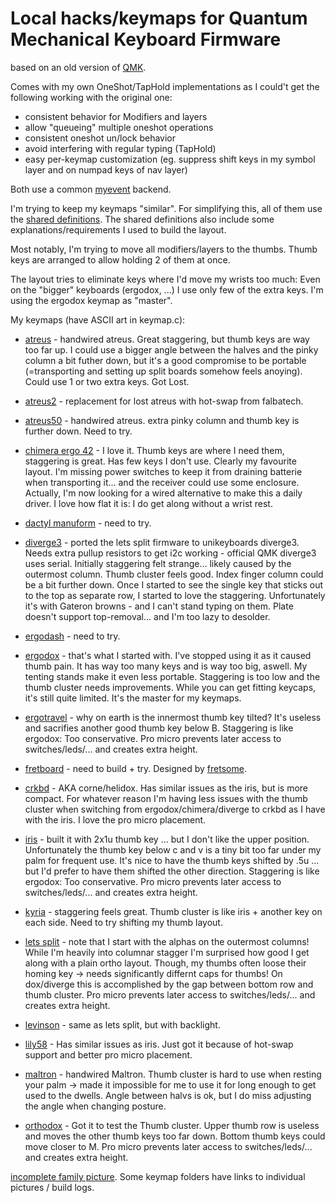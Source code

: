 # Local hacks/keymaps for Quantum Mechanical Keyboard Firmware

based on an old version of [QMK](https://github.com/qmk/qmk_firmware).

Comes with my own OneShot/TapHold implementations as I could't get the
following working with the original one:

* consistent behavior for Modifiers and layers
* allow "queueing" multiple oneshot operations
* consistent oneshot un/lock behavior
* avoid interfering with regular typing (TapHold)
* easy per-keymap customization (eg. suppress shift keys in my symbol
  layer and on numpad keys of nav layer)

Both use a common [myevent](/quantum/process_keycode/process_myevent.h) backend.

I'm trying to keep my keymaps "similar". For simplifying this, all of
them use the [shared definitions](/mykeys.h). The shared definitions
also include some explanations/requirements I used to build the layout.

Most notably, I'm trying to move all modifiers/layers to the thumbs.
Thumb keys are arranged to allow holding 2 of them at once.

The layout tries to eliminate keys where I'd move my wrists too much:
Even on the "bigger" keyboards (ergodox, ...) I use only few of the
extra keys. I'm using the ergodox keymap as "master".

My keymaps (have ASCII art in keymap.c):

* [atreus](/keyboards/myatreus/keymaps/default/) - handwired atreus. Great
  staggering, but thumb keys are way too far up. I could use a bigger angle
  between the halves and the pinky column a bit futher down, but it's a
  good compromise to be portable (=transporting and setting up split
  boards somehow feels anoying). Could use 1 or two extra keys.
  Got Lost.

* [atreus2](/keyboards/atreus/keymaps/rclasen/) - replacement for lost
  atreus with hot-swap from falbatech.

* [atreus50](/keyboards/myatreus50/keymaps/default/) - handwired atreus.
  extra pinky column and thumb key is further down. Need to try.

* [chimera ergo 42](/keyboards/chimera_ergo_42/keymaps/rclasen/) - I love
  it. Thumb keys are where I need them, staggering is great. Has few keys
  I don't use. Clearly my favourite layout. I'm missing power switches to
  keep it from draining batterie when transporting it...  and the receiver
  could use some enclosure. Actually, I'm now looking for a wired
  alternative to make this a daily driver. I love how flat it is: I do get
  along without a wrist rest.

* [dactyl manuform](/keyboards/mydactyform/keymaps/default/) - need to try.

* [diverge3](/keyboards/mydiverge/keymaps/default/) - ported the lets
  split firmware to unikeyboards diverge3. Needs extra pullup resistors to
  get i2c working - official QMK diverge3 uses serial. Initially
  staggering felt strange... likely caused by the outermost column. Thumb
  cluster feels good. Index finger column could be a bit further down.
  Once I started to see the single key that sticks out to the top as
  separate row, I started to love the staggering. Unfortunately it's with
  Gateron browns - and I can't stand typing on them. Plate doesn't support
  top-removal... and I'm too lazy to desolder.

* [ergodash](/keyboards/ergodash/rev1/keymaps/rclasen/) - need to try.

* [ergodox](/keyboards/ergodox_ez/keymaps/rclasen/) - that's what I
  started with. I've stopped using it as it caused thumb pain. It has way
  too many keys and is way too big, aswell.
  My tenting stands make it even less portable.
  Staggering is too low and the thumb cluster
  needs improvements. While you can get fitting keycaps, it's still quite
  limited. It's the master for my keymaps.

* [ergotravel](/keyboards/ergotravel/keymaps/rclasen/) - why on earth is
  the innermost thumb key tilted? It's useless and sacrifies another good
  thumb key below B. Staggering is like ergodox: Too conservative. Pro
  micro prevents later access to switches/leds/... and creates extra
  height.

* [fretboard](/keyboards/fretboard/keymaps/default) - need to build + try.
  Designed by [fretsome](https://www.reddit.com/u/Fretsome).

* [crkbd](/keyboards/crkbd/keymaps/rclasen) - AKA corne/helidox. Has
  similar issues as the iris, but is more compact. For whatever reason I'm
  having less issues with the thumb cluster when switching from
  ergodox/chimera/diverge to crkbd as I have with the iris. I love the
  pro micro placement.

* [iris](/keyboards/keebio/iris/keymaps/rclasen/) - built it with 2x1u thumb key
  ... but I don't like the upper position. Unfortunately the thumb key
  below c and v is a tiny bit too far under my palm for frequent use. It's
  nice to have the thumb keys shifted by .5u ... but I'd prefer to have
  them shifted the other direction. Staggering is like ergodox: Too
  conservative. Pro micro prevents later access to switches/leds/... and
  creates extra height.

* [kyria](/keyboards/kyria/keymaps/rclasen/) - staggering feels great.
  Thumb cluster is like iris + another key on each side. Need to try
  shifting my thumb layout.

* [lets split](/keyboards/lets_split/keymaps/rclasen/) - note that I start
  with the alphas on the outermost columns! While I'm heavily into
  columnar stagger I'm surprised how good I get along with a plain ortho
  layout. Though, my thumbs often loose their homing key -> needs
  significantly differnt caps for thumbs! On dox/diverge this is
  accomplished by the gap between bottom row and thumb cluster. Pro micro
  prevents later access to switches/leds/... and creates extra height.

* [levinson](/keyboards/keebio/levinson/keymaps/rclasen/) - same as lets split,
  but with backlight.

* [lily58](/keyboards/lily58/keymaps/rclasen/) - Has similar issues as
  iris. Just got it because of hot-swap support and better pro micro
  placement.

* [maltron](/keyboards/maltron/keymaps/default/) - handwired Maltron.
  Thumb cluster is hard to use when resting your palm -> made it
  impossible for me to use it for long enough to get used to the dwells.
  Angle between halvs is ok, but I do miss adjusting the angle when
  changing posture.

* [orthodox](/keyboards/orthodox/keymaps/rclasen/) - Got it to test the
  Thumb cluster. Upper thumb row is useless and moves the other thumb keys
  too far down. Bottom thumb keys could move closer to M. Pro micro
  prevents later access to switches/leds/... and creates extra height.

[incomplete family picture](https://imgur.com/daPI7GG). Some keymap
folders have links to individual pictures / build logs.
